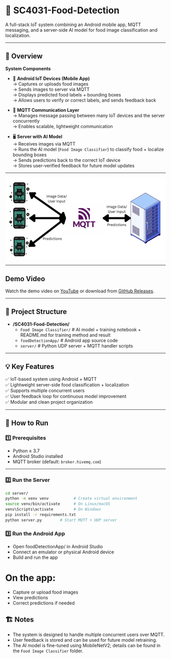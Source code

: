 # 🍱 SC4031-Food-Detection

A full-stack IoT system combining an Android mobile app, MQTT messaging, and a server-side AI model for food image classification and localization.

---

## 📖 Overview

**System Components**

- 📱 **Android IoT Devices (Mobile App)**  
  → Captures or uploads food images  
  → Sends images to server via MQTT  
  → Displays predicted food labels + bounding boxes  
  → Allows users to verify or correct labels, and sends feedback back

- 💬 **MQTT Communication Layer**  
  → Manages message passing between many IoT devices and the server concurrently  
  → Enables scalable, lightweight communication

- 🖥️ **Server with AI Model**  
  → Receives images via MQTT  
  → Runs the AI model (`Food Image Classifier`) to classify food + localize bounding boxes  
  → Sends predictions back to the correct IoT device  
  → Stores user-verified feedback for future model updates

---

![System Architecture](architecture.png)

---

## Demo Video

Watch the demo video on [YouTube](https://youtu.be/oZ3xylCT6pY) or download from [GitHub Releases](https://github.com/Iqoyz/MDPHelper/releases).

---

## 📂 Project Structure

- **/SC4031-Food-Detection/**
  - `Food Image Classifier/` # AI model + training notebook + README.md for training method and result
  - `foodDetectionApp/` # Android app source code
  - `server/` # Python UDP server + MQTT handler scripts

---

## 💡 Key Features

✅ IoT-based system using Android + MQTT  
✅ Lightweight server-side food classification + localization  
✅ Supports multiple concurrent users  
✅ User feedback loop for continuous model improvement  
✅ Modular and clean project organization

---

## 🚀 How to Run

### 1️⃣ Prerequisites

- Python ≥ 3.7
- Android Studio installed
- MQTT broker (default: `broker.hivemq.com`)

---

### 2️⃣ Run the Server

```bash
cd server/
python -m venv venv           # Create virtual environment
source venv/bin/activate      # On Linux/macOS
venv\Scripts\activate         # On Windows
pip install -r requirements.txt
python server.py        # Start MQTT + UDP server
```

### 3️⃣ Run the Android App

- Open foodDetectionApp/ in Android Studio
- Connect an emulator or physical Android device
- Build and run the app

# On the app:

- Capture or upload food images
- View predictions
- Correct predictions if needed

## 🏗️ Notes

- The system is designed to handle multiple concurrent users over MQTT.
- User feedback is stored and can be used for future model retraining.
- The AI model is fine-tuned using MobileNetV2; details can be found in the `Food Image Classifier` folder.
